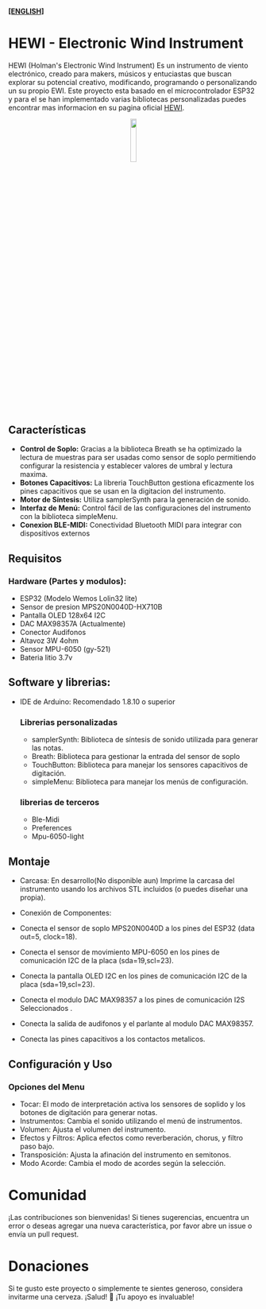 #### **[[ENGLISH]](#spanish)**

# HEWI - Electronic Wind Instrument

HEWI (Holman's Electronic Wind Instrument) Es un instrumento de viento electrónico, creado para makers, músicos y entuciastas que buscan explorar su potencial creativo, modificando, programando o personalizando un su propio EWI. Este proyecto esta basado en el microcontrolador ESP32 y para el se han implementado varias bibliotecas personalizadas puedes encontrar mas informacion en su pagina oficial <a href=https://sites.google.com/view/hewi-instrument>HEWI</a>.
<p align="center">
<img width="15%" src="https://i.ibb.co/0qbKgFJ/media-1.png" border="0">
</p>

## Características

- **Control de Soplo:** Gracias a la biblioteca Breath se ha optimizado la lectura de muestras para ser usadas como sensor de soplo permitiendo configurar la resistencia y establecer valores de umbral y lectura maxima.
- **Botones Capacitivos:** La libreria TouchButton gestiona eficazmente los pines capacitivos que se usan en la digitacion del instrumento.
- **Motor de Síntesis:** Utiliza samplerSynth para la generación de sonido.
- **Interfaz de Menú:** Control fácil de las configuraciones del instrumento con la biblioteca simpleMenu.
- **Conexion BLE-MIDI:** Conectividad Bluetooth MIDI para integrar con dispositivos externos

## Requisitos

### Hardware (Partes y modulos):
- ESP32 (Modelo Wemos Lolin32 lite)
- Sensor de presion MPS20N0040D-HX710B
- Pantalla OLED 128x64 I2C
- DAC MAX98357A (Actualmente)
- Conector Audifonos
- Altavoz 3W 4ohm
- Sensor MPU-6050 (gy-521)
- Bateria litio 3.7v

## Software y librerias:
- IDE de Arduino: Recomendado 1.8.10 o superior
  ### Librerias personalizadas
  - samplerSynth: Biblioteca de síntesis de sonido utilizada para generar las notas.
  - Breath: Biblioteca para gestionar la entrada del sensor de soplo
  - TouchButton: Biblioteca para manejar los sensores capacitivos de digitación.
  - simpleMenu: Biblioteca para manejar los menús de configuración.
 
  ### librerias de terceros
  - Ble-Midi
  - Preferences
  - Mpu-6050-light

## Montaje

- Carcasa: En desarrollo(No disponible aun) Imprime la carcasa del instrumento usando los archivos STL incluidos (o puedes diseñar una propia).
- Conexión de Componentes:

- Conecta el sensor de soplo MPS20N0040D a los pines del ESP32 (data out=5, clock=18).
- Conecta el sensor de movimiento MPU-6050  en los pines de comunicación I2C de la placa (sda=19,scl=23).
- Conecta la pantalla OLED I2C en los pines de comunicación I2C de la placa (sda=19,scl=23).
- Conecta el modulo DAC  MAX98357  a los pines  de comunicación I2S Seleccionados .
- Conecta la salida de audifonos y el parlante al modulo DAC MAX98357.
- Conecta las pines capacitivos a los contactos metalicos.

## Configuración y Uso

### Opciones del Menu

- Tocar: El modo de interpretación activa los sensores de soplido y los botones de digitación para generar notas.
- Instrumentos: Cambia el sonido utilizando el menú de instrumentos.
- Volumen: Ajusta el volumen del instrumento.
- Efectos y Filtros: Aplica efectos como reverberación, chorus, y filtro paso bajo.
- Transposición: Ajusta la afinación del instrumento en semitonos.
- Modo Acorde: Cambia el modo de acordes según la selección.

# Comunidad
¡Las contribuciones son bienvenidas! Si tienes sugerencias, encuentra un error o deseas agregar una nueva característica, por favor abre un issue o envía un pull request.

# Donaciones
Si te gusto este proyecto o simplemente te sientes generoso, considera invitarme una cerveza. ¡Salud! 🍻
¡Tu apoyo es invaluable!
